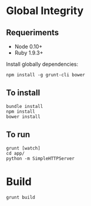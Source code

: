 Global Integrity
================

## Requeriments

* Node 0.10+
* Ruby 1.9.3+

Install globally dependencies:

    npm install -g grunt-cli bower


## To install

    bundle install
    npm install
    bower install

## To run
    grunt [watch]
    cd app/
    python -m SimpleHTTPServer

# Build
    grunt build
